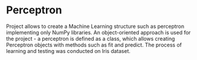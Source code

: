 # Perceptron
Project allows to create a Machine Learning structure such as perceptron implementing only NumPy libraries.
An object-oriented approach is used for the project - a perceptron is defined as a class, which allows creating Perceptron objects with methods such as fit and predict. The process of learning and testing was conducted on Iris dataset.
